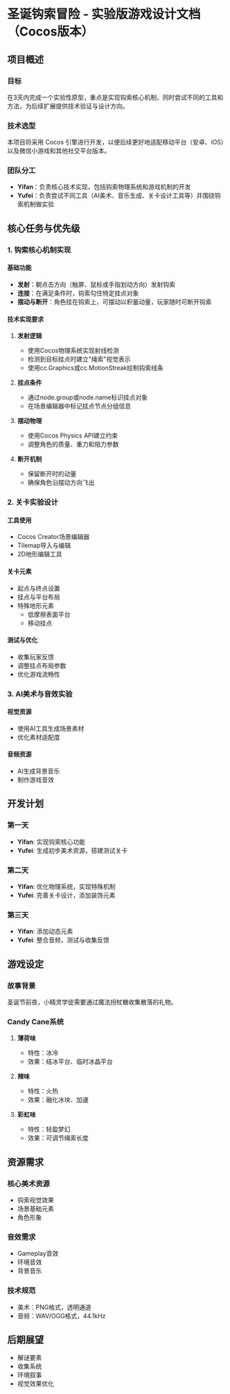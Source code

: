 # 圣诞钩索冒险 - 实验版游戏设计文档（Cocos版本）

## 项目概述

### 目标
在3天内完成一个实验性原型，重点是实现钩索核心机制，同时尝试不同的工具和方法，为后续扩展提供技术验证与设计方向。

### 技术选型
本项目将采用 Cocos 引擎进行开发，以便后续更好地适配移动平台（安卓、iOS）以及微信小游戏和其他社交平台版本。

### 团队分工
- **Yifan**：负责核心技术实现，包括钩索物理系统和游戏机制的开发
- **Yufei**：负责尝试不同工具（AI美术、音乐生成、关卡设计工具等）并围绕钩索机制做实验

## 核心任务与优先级

### 1. 钩索核心机制实现

#### 基础功能
- **发射**：朝点击方向（触屏、鼠标或手指划动方向）发射钩索
- **连接**：在满足条件时，钩索勾住特定挂点对象
- **摆动与断开**：角色挂在钩索上，可摆动以积蓄动量，玩家随时可断开钩索

#### 技术实现要求
1. **发射逻辑**
   - 使用Cocos物理系统实现射线检测
   - 检测到目标挂点时建立"绳索"视觉表示
   - 使用cc.Graphics或cc.MotionStreak绘制钩索线条

2. **挂点条件**
   - 通过node.group或node.name标识挂点对象
   - 在场景编辑器中标记挂点节点分组信息

3. **摆动物理**
   - 使用Cocos Physics API建立约束
   - 调整角色的质量、重力和阻力参数

4. **断开机制**
   - 保留断开时的动量
   - 确保角色沿摆动方向飞出

### 2. 关卡实验设计

#### 工具使用
- Cocos Creator场景编辑器
- Tilemap导入与编辑
- 2D地形编辑工具

#### 关卡元素
- 起点与终点设置
- 挂点与平台布局
- 特殊地形元素
  - 低摩擦表面平台
  - 移动挂点

#### 测试与优化
- 收集玩家反馈
- 调整挂点布局参数
- 优化游戏流畅性

### 3. AI美术与音效实验

#### 视觉资源
- 使用AI工具生成场景素材
- 优化素材适配度

#### 音频资源
- AI生成背景音乐
- 制作游戏音效

## 开发计划

### 第一天
- **Yifan**: 实现钩索核心功能
- **Yufei**: 生成初步美术资源，搭建测试关卡

### 第二天
- **Yifan**: 优化物理系统，实现特殊机制
- **Yufei**: 完善关卡设计，添加装饰元素

### 第三天
- **Yifan**: 添加动态元素
- **Yufei**: 整合音频，测试与收集反馈

## 游戏设定

### 故事背景
圣诞节前夜，小精灵学徒需要通过魔法拐杖糖收集散落的礼物。

### Candy Cane系统
1. **薄荷味**
   - 特性：冰冷
   - 效果：结冰平台、临时冰晶平台

2. **辣味**
   - 特性：火热
   - 效果：融化冰块、加速

3. **彩虹味**
   - 特性：轻盈梦幻
   - 效果：可调节绳索长度

## 资源需求

### 核心美术资源
- 钩索视觉效果
- 场景基础元素
- 角色形象

### 音效需求
- Gameplay音效
- 环境音效
- 背景音乐

### 技术规范
- 美术：PNG格式，透明通道
- 音频：WAV/OGG格式，44.1kHz

## 后期展望
- 解谜要素
- 收集系统
- 环境叙事
- 视觉效果优化